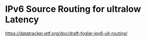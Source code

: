 # IPv6 Source Routing for ultralow Latency

https://datatracker.ietf.org/doc/draft-foglar-ipv6-ull-routing/

